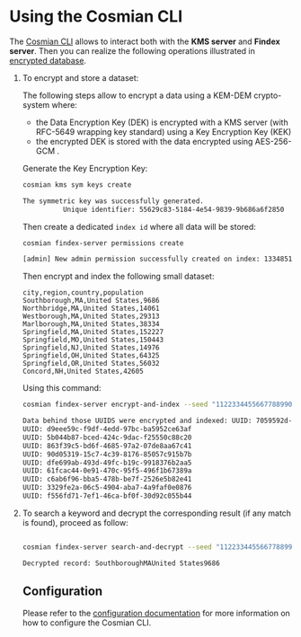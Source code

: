 # Using the Cosmian CLI

The [Cosmian CLI](../cosmian_cli/index.md) allows to interact both with the **KMS server** and **Findex server**. Then you can realize the following operations illustrated in [encrypted database](./database.md#how-to-securely-index-new-data).

1. To encrypt and store a dataset:

    The following steps allow to encrypt a data using a KEM-DEM crypto-system where:

    - the Data Encryption Key (DEK) is encrypted with a KMS server (with RFC-5649 wrapping key standard) using a Key Encryption Key (KEK)
    - the encrypted DEK is stored with the data encrypted using AES-256-GCM .

    Generate the Key Encryption Key:

    ```sh
    cosmian kms sym keys create

    The symmetric key was successfully generated.
              Unique identifier: 55629c83-5184-4e54-9839-9b686a6f2850
    ```

    Then create a dedicated `index id` where all data will be stored:

    ```sh
    cosmian findex-server permissions create

    [admin] New admin permission successfully created on index: 13348510-75cd-436e-a9ff-60de66cac0d0
    ```

    Then encrypt and index the following small dataset:

    ```csv
    city,region,country,population
    Southborough,MA,United States,9686
    Northbridge,MA,United States,14061
    Westborough,MA,United States,29313
    Marlborough,MA,United States,38334
    Springfield,MA,United States,152227
    Springfield,MO,United States,150443
    Springfield,NJ,United States,14976
    Springfield,OH,United States,64325
    Springfield,OR,United States,56032
    Concord,NH,United States,42605
    ```

    Using this command:

    ```sh
    cosmian findex-server encrypt-and-index --seed "11223344556677889900AABBCCDDEEFF" --index-id 13348510-75cd-436e-a9ff-60de66cac0d0 --csv test_data/datasets/smallpop.csv --kek-id 55629c83-5184-4e54-9839-9b686a6f2850

    Data behind those UUIDS were encrypted and indexed: UUID: 7059592d-9cd7-46d6-9e4d-b26436430942
    UUID: d9eee59c-f9df-4edd-97bc-ba5952ce63af
    UUID: 5b044b87-bced-424c-9dac-f25550c88c20
    UUID: 863f39c5-bd6f-4685-97a2-07de8aa67c41
    UUID: 90d05319-15c7-4c39-8176-85057c915b7b
    UUID: dfe699ab-493d-49fc-b19c-9918376b2aa5
    UUID: 61fcac44-0e91-470c-95f5-496f1b67389a
    UUID: c6ab6f96-bba5-478b-be7f-2526e5b82e41
    UUID: 3329fe2a-06c5-4904-aba7-4a9faf0e0876
    UUID: f556fd71-7ef1-46ca-bf0f-30d92c055b44
    ```

2. To search a keyword and decrypt the corresponding result (if any match is found), proceed as follow:

    ```sh

    cosmian findex-server search-and-decrypt --seed "11223344556677889900AABBCCDDEEFF" --index-id 13348510-75cd-436e-a9ff-60de66cac0d0 --kek-id 55629c83-5184-4e54-9839-9b686a6f2850 --keyword Southborough

    Decrypted record: SouthboroughMAUnited States9686
    ```

   ## Configuration

    Please refer to the [configuration documentation](../cosmian_cli/configuration.md) for more information on how to configure the Cosmian CLI.
